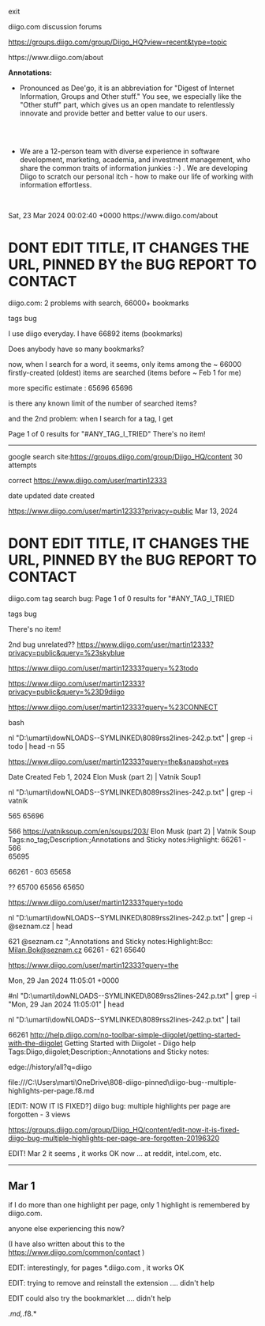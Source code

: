 
exit

diigo.com discussion forums

https://groups.diigo.com/group/Diigo_HQ?view=recent&type=topic





<item>
<title>About Diigo | Diigo</title>
<link>https://www.diigo.com/about</link>
<description> <p></p> <strong>Annotations:</strong> <ul class="diigo-annotations" > <li> <div class="diigoContent"><div class="diigoContentInner"><p>Pronounced as Dee'go, it is an abbreviation for "Digest of Internet Information, Groups and Other stuff." You see, we especially like the "Other stuff" part, which gives us an open mandate to relentlessly innovate and provide better and better value to our users. </p>&nbsp;&nbsp; <h2></h2></div></div> </li> <li> <div class="diigoContent"><div class="diigoContentInner"><p>We are a 12-person team with diverse experience in software development, marketing, academia, and investment management, who share the common traits of information junkies :-) . We are developing Diigo to scratch our personal itch - how to make our life of working with information effortless.</p>&nbsp; <p></p></div></div> </li> </ul> </description>
<pubDate>Sat, 23 Mar 2024 00:02:40 +0000</pubDate>
<guid>https://www.diigo.com/about</guid>
</item>





# DONT EDIT TITLE, IT CHANGES THE URL, PINNED BY the BUG REPORT TO CONTACT
diigo.com: 2 problems with search, 66000+ bookmarks

tags
bug

I use diigo everyday. I have 66892 items (bookmarks)

Does anybody have so many bookmarks?

now, when I search for a word, it seems, only items among the ~ 66000 firstly-created (oldest) items are searched (items before ~ Feb 1 for me)

more specific estimate : 
65696
65696

is there any known limit of the number of searched items?


and the 2nd problem: when I search for a tag, I get

Page 1 of 0 results for "#ANY_TAG_I_TRIED"
There's no item!

-----------------

google search
site:https://groups.diigo.com/group/Diigo_HQ/content 
30 attempts




correct
https://www.diigo.com/user/martin12333

date updated
date created

https://www.diigo.com/user/martin12333?privacy=public
Mar 13, 2024





# DONT EDIT TITLE, IT CHANGES THE URL, PINNED BY the BUG REPORT TO CONTACT
diigo.com tag search bug: Page 1 of 0 results for "#ANY_TAG_I_TRIED


tags
bug


There's no item!

2nd bug
unrelated??
https://www.diigo.com/user/martin12333?privacy=public&query=%23skyblue

https://www.diigo.com/user/martin12333?query=%23todo

https://www.diigo.com/user/martin12333?privacy=public&query=%23D9diigo


https://www.diigo.com/user/martin12333?query=%23CONNECT








bash

nl "D:\umarti\dowNLOADS--SYMLINKED\8089rss2lines-242.p.txt" | grep -i   todo  | head -n 55


https://www.diigo.com/user/martin12333?query=the&snapshot=yes

Date Created
Feb 1, 2024
Elon Musk (part 2) | Vatnik Soup1

nl "D:\umarti\dowNLOADS--SYMLINKED\8089rss2lines-242.p.txt" | grep -i vatnik




565
65696

 566  https://vatniksoup.com/en/soups/203/ Elon Musk (part 2) | Vatnik Soup Tags:no_tag;Description:;Annotations and Sticky notes:Highlight:
66261 - 566  
65695

66261 - 603
65658

??
65700
65656
65650




https://www.diigo.com/user/martin12333?query=todo

nl "D:\umarti\dowNLOADS--SYMLINKED\8089rss2lines-242.p.txt" | grep -i @seznam.cz  | head

   621  @seznam.cz ";Annotations and Sticky notes:Highlight:Bcc: Milan.Bok@seznam.cz
66261 - 621
65640




https://www.diigo.com/user/martin12333?query=the

<pubDate>Mon, 29 Jan 2024 11:05:01 +0000</pubDate>

#nl "D:\umarti\dowNLOADS--SYMLINKED\8089rss2lines-242.p.txt" | grep -i "Mon, 29 Jan 2024 11:05:01" | head



nl "D:\umarti\dowNLOADS--SYMLINKED\8089rss2lines-242.p.txt" | tail

66261  http://help.diigo.com/no-toolbar-simple-diigolet/getting-started-with-the-diigolet Getting Started with Diigolet - Diigo help Tags:Diigo,diigolet;Description:;Annotations and Sticky notes:



edge://history/all?q=diigo





file:///C:\Users\marti\OneDrive\808-diigo-pinned\diigo-bug--multiple-highlights-per-page.f8.md

[EDIT: NOW IT IS FIXED?] diigo bug: multiple highlights per page are forgotten - 3 views



https://groups.diigo.com/group/Diigo_HQ/content/edit-now-it-is-fixed-diigo-bug-multiple-highlights-per-page-are-forgotten-20196320

EDIT! Mar 2 it seems , it works OK now ... at reddit, intel.com, etc.

-------
Mar 1
-------

if I do more than one highlight per page, only 1 highlight is remembered by diigo.com.

anyone else experiencing this now?

(I have also written about this to the https://www.diigo.com/common/contact )

EDIT: interestingly, for pages *.diigo.com , it works OK

EDIT: trying to remove and reinstall the extension .... didn't help

EDIT could also try the bookmarklet .... didn't help





*.md,*.f8.*

